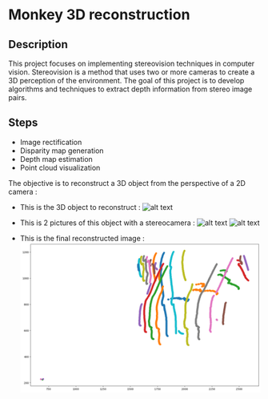 # Monkey 3D reconstruction

## Description
This project focuses on implementing stereovision techniques in computer vision. Stereovision is a method that uses two or more cameras to create a 3D perception of the environment. The goal of this project is to develop algorithms and techniques to extract depth information from stereo image pairs.

## Steps
- Image rectification
- Disparity map generation
- Depth map estimation
- Point cloud visualization

The objective is to reconstruct a 3D object from the perspective of a 2D camera :
- This is the 3D object to reconstruct :
![alt text](main.png)

- This is 2 pictures of this object with a stereocamera :
![alt text](scanRight/scan0000.png)
![alt text](scanLeft/0000.png)

- This is the final reconstructed image :
![alt text](3D_reconstruction.png)